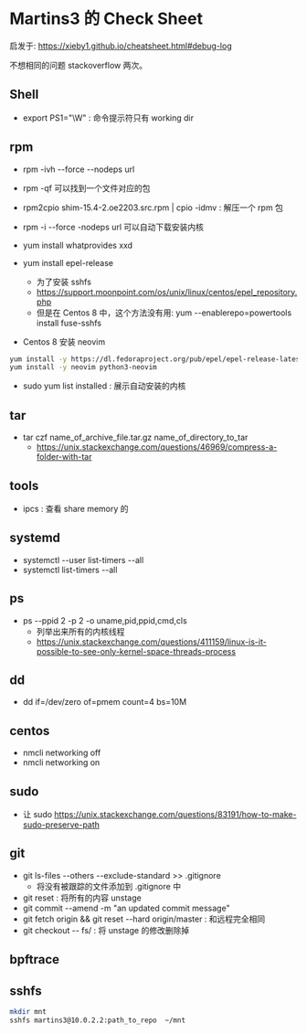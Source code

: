 # Martins3 的 Check Sheet

启发于: https://xieby1.github.io/cheatsheet.html#debug-log

不想相同的问题 stackoverflow 两次。

## Shell
- export PS1="\W" : 命令提示符只有 working dir

## rpm
- rpm -ivh --force --nodeps url
- rpm -qf 可以找到一个文件对应的包
- rpm2cpio shim-15.4-2.oe2203.src.rpm | cpio -idmv  : 解压一个 rpm 包
- rpm -i --force -nodeps url 可以自动下载安装内核
- yum install whatprovides xxd
- yum install epel-release
  - 为了安装 sshfs
  - https://support.moonpoint.com/os/unix/linux/centos/epel_repository.php
  - 但是在 Centos 8 中，这个方法没有用: yum --enablerepo=powertools install fuse-sshfs

- Centos 8 安装 neovim
```sh
yum install -y https://dl.fedoraproject.org/pub/epel/epel-release-latest-8.noarch.rpm
yum install -y neovim python3-neovim
```

- sudo yum list installed : 展示自动安装的内核

## tar
- tar czf name_of_archive_file.tar.gz name_of_directory_to_tar
  - https://unix.stackexchange.com/questions/46969/compress-a-folder-with-tar

## tools
- ipcs : 查看 share memory 的

## systemd
- systemctl --user list-timers --all
- systemctl list-timers --all

## ps
- ps --ppid 2 -p 2 -o uname,pid,ppid,cmd,cls
  - 列举出来所有的内核线程
  - https://unix.stackexchange.com/questions/411159/linux-is-it-possible-to-see-only-kernel-space-threads-process

## dd
- dd if=/dev/zero of=pmem count=4 bs=10M

## centos
- nmcli networking off
- nmcli networking on

## sudo
- 让 sudo https://unix.stackexchange.com/questions/83191/how-to-make-sudo-preserve-path

## git
- git ls-files --others --exclude-standard >> .gitignore
  - 将没有被跟踪的文件添加到 .gitignore 中
- git reset : 将所有的内容 unstage
- git commit --amend -m "an updated commit message"
- git fetch origin && git reset --hard origin/master : 和远程完全相同
- git checkout -- fs/ : 将 unstage 的修改删除掉

## bpftrace

## sshfs
```sh
mkdir mnt
sshfs martins3@10.0.2.2:path_to_repo  ~/mnt
```
